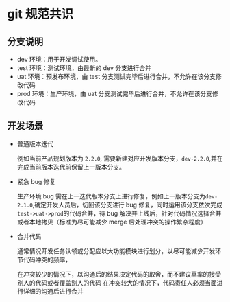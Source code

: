 # git 规范共识

## 分支说明

- dev 环境：用于开发调试使用。
- test 环境：测试环境，由最新的 dev 分支进行合并
- uat 环境：预发布环境，由 test 分支测试完毕后进行合并，不允许在该分支修改代码
- prod 环境：生产环境，由 uat 分支测试完毕后进行合并，不允许在该分支修改代码

## 开发场景

- 普通版本迭代

  例如当前产品规划版本为 `2.2.0`, 需要新建对应开发版本分支，`dev-2.2.0`,并在完成当前版本迭代前保留上一版本分支。

- 紧急 bug 修复

  生产环境 bug 需在上一迭代版本分支上进行修复，例如上一版本分支为`dev-2.1.0`,确定开发人员后，切回该分支进行 bug 修复，同时运用该分支依次完成`test->uat->prod`的代码合并，待 bug 解决并上线后，针对代码情况选择合并或者本地拷贝（标准为尽可能减少 merge 后处理冲突的操作繁杂程度）

- 合并代码

  通常情况开发任务认领或分配应以大功能模块进行划分，以尽可能减少开发环节代码冲突的频率，

  在冲突较少的情况下，以沟通后的结果决定代码的取舍，而不建议草率的接受别人的代码或者覆盖别人的代码
  在冲突较大的情况下，代码责任人必须当面进行详细的沟通后进行合并
